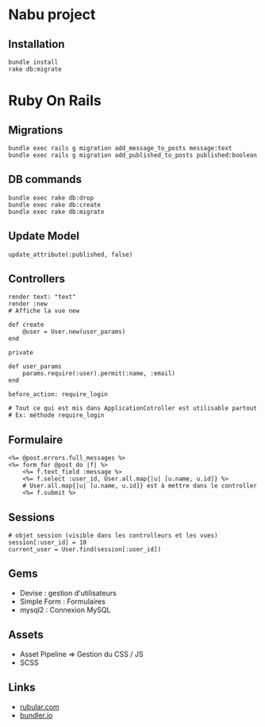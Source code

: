 # Nabu project #

## Installation ##

    bundle install
    rake db:migrate

# Ruby On Rails #

## Migrations ##
    bundle exec rails g migration add_message_to_posts message:text
    bundle exec rails g migration add_published_to_posts published:boolean

## DB commands ##
    bundle exec rake db:drop
    bundle exec rake db:create
    bundle exec rake db:migrate
    
## Update Model ##
    update_attribute(:published, false)
    
## Controllers ##
    render text: "text"
    render :new
    # Affiche la vue new
    
    def create
        @user = User.new(user_params)
    end
    
    private
    
    def user_params
        params.require(:user).permit(:name, :email)
    end
    
    before_action: require_login
    
    # Tout ce qui est mis dans ApplicationCotroller est utilisable partout
    # Ex: méthode require_login
    
## Formulaire ##
    <%= @post.errors.full_messages %>
    <%= form_for @post do |f| %>
        <%= f.text_field :message %>
        <%= f.select :user_id, User.all.map{|u| [u.name, u.id]} %>
        # User.all.map{|u| [u.name, u.id]} est à mettre dans le controller
        <%= f.submit %>

## Sessions ##
    # objet session (visible dans les controlleurs et les vues)
    session[:user_id] = 10
    current_user = User.find(session[:user_id])

## Gems ##
- Devise : gestion d'utilisateurs
- Simple Form : Formulaires
- mysql2 : Connexion MySQL
    
## Assets ##
- Asset Pipeline => Gestion du CSS / JS
- SCSS

## Links ##
- [rubular.com](http://rubular.com)
- [bundler.io](http://bundler.io)